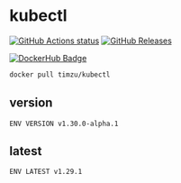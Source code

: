 # kubectl

[![GitHub Actions status](https://github.com/timzu/kubectl/workflows/Build-Push/badge.svg)](https://github.com/timzu/kubectl/actions)
[![GitHub Releases](https://img.shields.io/github/release/timzu/kubectl.svg)](https://github.com/timzu/kubectl/releases)

[![DockerHub Badge](http://dockeri.co/image/timzu/kubectl)](https://hub.docker.com/r/timzu/kubectl/)

```bash
docker pull timzu/kubectl
```

## version

```
ENV VERSION v1.30.0-alpha.1
```

## latest

```
ENV LATEST v1.29.1
```
